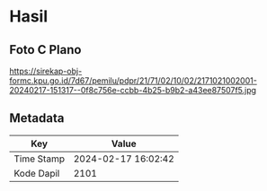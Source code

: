# Hasil

## Foto C Plano

https://sirekap-obj-formc.kpu.go.id/7d67/pemilu/pdpr/21/71/02/10/02/2171021002001-20240217-151317--0f8c756e-ccbb-4b25-b9b2-a43ee87507f5.jpg


## Metadata

| Key        | Value               |
| ---------- | ------------------- |
| Time Stamp | 2024-02-17 16:02:42 |
| Kode Dapil | 2101                |




